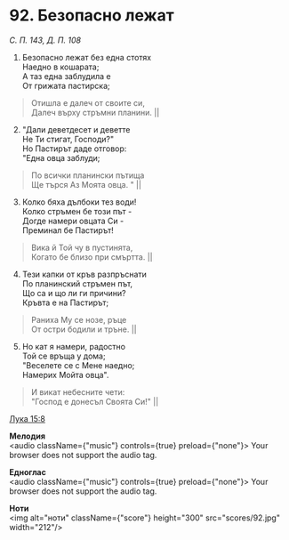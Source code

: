 # 92. Безопасно лежат

_С. П. 143, Д. П. 108_

1. Безопасно лежат без една стотях  
Наедно в кошарата;  
А таз една заблудила е  
От грижата пастирска;  

> Отишла е далеч от своите си,  
> Далеч върху стръмни планини. ||

2. "Дали деветдесет и деветте  
Не Ти стигат, Господи?"  
Но Пастирът даде отговор:  
"Една овца заблуди;  

> По всички планински пътища  
> Ще търся Аз Моята овца. " ||

3. Колко бяха дълбоки тез води!  
Колко стръмен бе този път -  
Догде намери овцата Си -  
Преминал бе Пастирът!  

> Вика й Той чу в пустинята,  
> Когато бе близо при смъртта. ||

4. Тези капки от кръв разпръснати  
По планинский стръмен път,  
Що са и що ли ги причини?  
Кръвта е на Пастирът;  

> Раниха Му се нозе, ръце  
> От остри бодили и тръне. ||

5. Но кат я намери, радостно  
Той се връща у дома;  
"Веселете се с Мене наедно;  
Намерих Мойта овца".  

> И викат небесните чети:  
> "Господ е донесъл Своята Си!" ||

[Лука 15:8](http://biblia.bg/index.php?k=42&g=15&s=8)

**Мелодия**  
<audio className={"music"} controls={true} preload={"none"}>
    <source src="mp3/92.mp3" type="audio/mpeg"/>
    Your browser does not support the audio tag.
</audio>

**Едноглас**  
<audio className={"music"} controls={true} preload={"none"}>
    <source src="transp/92.mp3" type="audio/mpeg"/>
    Your browser does not support the audio tag.
</audio>

**Ноти**  
<img alt="ноти" className={"score"} height="300" src="scores/92.jpg" width="212"/>

